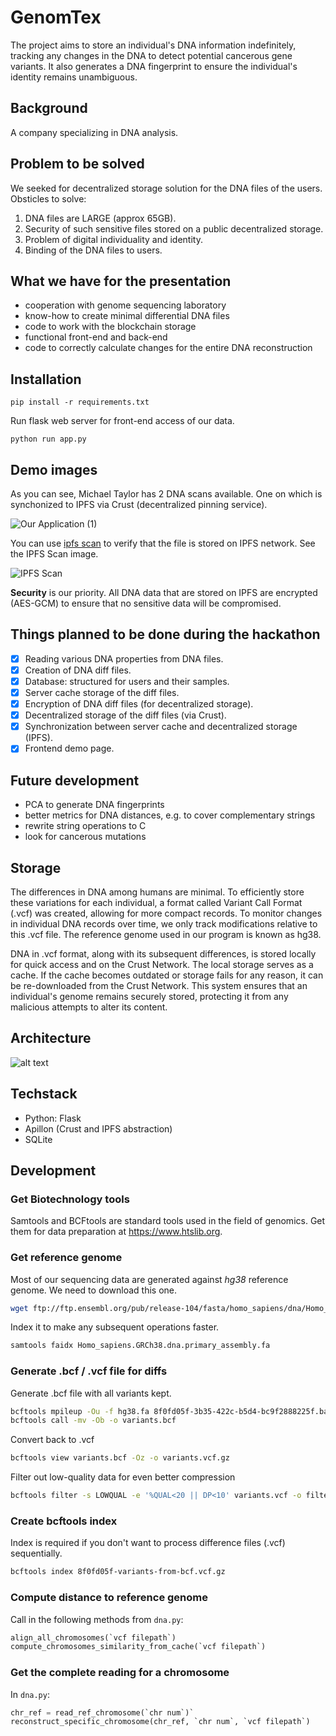 # GenomTex

The project aims to store an individual's DNA information indefinitely, tracking any changes in
the DNA to detect potential cancerous gene variants. It also generates a DNA fingerprint to ensure
the individual's identity remains unambiguous.

## Background

A company specializing in DNA analysis.

## Problem to be solved

We seeked for decentralized storage solution for the DNA files of the users. Obsticles to solve:

1. DNA files are LARGE (approx 65GB).
2. Security of such sensitive files stored on a public decentralized storage.
3. Problem of digital individuality and identity.
4. Binding of the DNA files to users.

## What we have for the presentation

  - cooperation with genome sequencing laboratory
  - know-how to create minimal differential DNA files
  - code to work with the blockchain storage
  - functional front-end and back-end
  - code to correctly calculate changes for the entire DNA reconstruction

## Installation

`pip install -r requirements.txt`

Run flask web server for front-end access of our data.

`python run app.py`

## Demo images

As you can see, Michael Taylor has 2 DNA scans available. One on which is synchonized to IPFS via Crust (decentralized pinning service).

![Our Application (1)](image-1.png)

You can use [ipfs scan](https://ipfs-scan.io) to verify that the file is stored on IPFS network. See the IPFS Scan image.

![IPFS Scan](image.png)

**Security** is our priority. All DNA data that are stored on IPFS are encrypted (AES-GCM) to ensure that no sensitive data will be compromised.

## Things planned to be done during the hackathon

- [X] Reading various DNA properties from DNA files.
- [X] Creation of DNA diff files.
- [X] Database: structured for users and their samples.
- [X] Server cache storage of the diff files.
- [X] Encryption of DNA diff files (for decentralized storage).
- [X] Decentralized storage of the diff files (via Crust).
- [X] Synchronization between server cache and decentralized storage (IPFS).
- [X] Frontend demo page.

## Future development

- PCA to generate DNA fingerprints
- better metrics for DNA distances, e.g. to cover complementary strings
- rewrite string operations to C
- look for cancerous mutations

## Storage

The differences in DNA among humans are minimal. To efficiently store these variations for each individual,
a format called Variant Call Format (.vcf) was created, allowing for more compact records. To monitor changes
in individual DNA records over time, we only track modifications relative to this .vcf file. The reference
genome used in our program is known as hg38.

DNA in .vcf format, along with its subsequent differences, is stored locally for quick access and on the Crust Network.
The local storage serves as a cache. If the cache becomes outdated or storage fails for any reason, it can be
re-downloaded from the Crust Network. This system ensures that an individual's genome remains securely stored,
protecting it from any malicious attempts to alter its content.

## Architecture

![alt text](image-3.png)


## Techstack

- Python: Flask
- Apillon (Crust and IPFS abstraction)
- SQLite

## Development

### Get Biotechnology tools

Samtools and BCFtools are standard tools used in the field of genomics.
Get them for data preparation at <https://www.htslib.org>.

### Get reference genome

Most of our sequencing data are generated against *hg38* reference genome. We need to download this one.

```bash
wget ftp://ftp.ensembl.org/pub/release-104/fasta/homo_sapiens/dna/Homo_sapiens.GRCh38.dna.primary_assembly.fa.gz
```

Index it to make any subsequent operations faster.

```bash
samtools faidx Homo_sapiens.GRCh38.dna.primary_assembly.fa
```

### Generate .bcf / .vcf file for diffs

Generate .bcf file with all variants kept.

```bash
bcftools mpileup -Ou -f hg38.fa 8f0fd05f-3b35-422c-b5d4-bc9f2888225f.bam | \
bcftools call -mv -Ob -o variants.bcf
```

Convert back to .vcf

```bash
bcftools view variants.bcf -Oz -o variants.vcf.gz
```

Filter out low-quality data for even better compression

```bash
bcftools filter -s LOWQUAL -e '%QUAL<20 || DP<10' variants.vcf -o filtered_variants.vcf
```

### Create bcftools index

Index is required if you don't want to process difference files (.vcf) sequentially.

```bash
bcftools index 8f0fd05f-variants-from-bcf.vcf.gz
```

### Compute distance to reference genome

Call in the following methods from `dna.py`:

```python
align_all_chromosomes(`vcf filepath`)
compute_chromosomes_similarity_from_cache(`vcf filepath`)
```

### Get the complete reading for a chromosome

In `dna.py`:

```python
chr_ref = read_ref_chromosome(`chr num`)`
reconstruct_specific_chromosome(chr_ref, `chr num`, `vcf filepath`)
```


